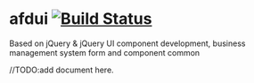 # afdui [![Build Status](https://api.travis-ci.org/AnFengDe/afdui.png?branch=master)](https://api.travis-ci.org/AnFengDe/afdui)

Based on jQuery &amp; jQuery UI component development, business management system form and component common

//TODO:add document here.
